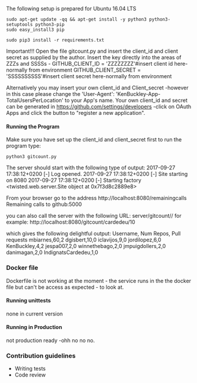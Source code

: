 The following setup is prepared for Ubuntu 16.04 LTS

```
sudo apt-get update -qq && apt-get install -y python3 python3-setuptools python3-pip
sudo easy_install3 pip
```

```
sudo pip3 install -r requirements.txt
```

Important!!!
Open the file  gitcount.py and insert the client_id and client secret as supplied by the author.
Insert the key directly into the areas of ZZZs and SSSSs -
GITHUB_CLIENT_ID = 'ZZZZZZZZ'#insert client id here-normally from environment
GITHUB_CLIENT_SECRET = 'SSSSSSSSSS'#insert client secret here-normally from environment

Alternatively you may insert your own client_id and Client_secret -however in this case please change the
'User-Agent': 'KenBuckley-App-TotalUsersPerLocation' to your App's name. Your own client_id and
secret can be generated in https://github.com/settings/developers -click on OAuth Apps and click the button 
to "register a new application".  


#### Running the Program ####
Make sure  you have set up the client_id and client_secret first
to  run the program type:

```
python3 gitcount.py
 ```
The server should start with the following type of output:
2017-09-27 17:38:12+0200 [-] Log opened.
2017-09-27 17:38:12+0200 [-] Site starting on 8080
2017-09-27 17:38:12+0200 [-] Starting factory <twisted.web.server.Site object at 0x7f3d8c2889e8>


From your browser go to the address
http://localhost:8080/remainingcalls
Remaining calls to github:5000

you can also call the server with the following URL:
server/gitcount/<location name>/<number> for example:
http://localhost:8080/gitcount/cardedeu/10

which gives the following delightful output:
Username, Num Repos, Pull requests
mbiarnes,60,2
dgisbert,10,0
iclavijos,9,0
jordilopez,6,0
KenBuckley,4,2
jespa007,2,0
winnethebago,2,0
jmpuigdollers,2,0
danimagan,2,0
IndignatsCardedeu,1,0


### Docker file ###
Dockerfile is not working at the moment - the service runs in the 
the docker file but can't be access as expected - to look at.

#### Running unittests ####
none in current version
#### Running in Production ####
not production ready -ohh no no no.
### Contribution guidelines ###

* Writing tests
* Code review

